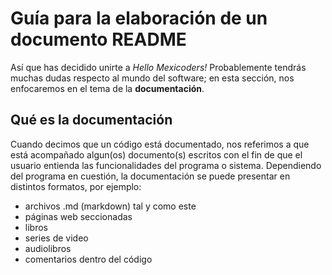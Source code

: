 # Guía para la elaboración de un documento README

Así que has decidido unirte a *Hello Mexicoders!* Probablemente tendrás muchas dudas respecto al mundo del software; en esta sección, nos enfocaremos en el tema de la **documentación**. 

## Qué es la documentación 

Cuando decimos que un código está documentado, nos referimos a que está acompañado algun(os) documento(s) escritos con el fin de que el usuario entienda las funcionalidades del programa o sistema. Dependiendo del programa en cuestión, la documentación se puede presentar en distintos formatos, por ejemplo: 

- archivos .md (markdown) tal y como este
- páginas web seccionadas 
- libros 
- series de video
- audiolibros
- comentarios dentro del código 